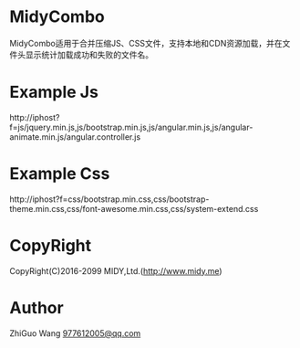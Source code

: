 # MidyCombo
MidyCombo适用于合并压缩JS、CSS文件，支持本地和CDN资源加载，并在文件头显示统计加载成功和失败的文件名。
# Example Js
http://iphost?f=js/jquery.min.js,js/bootstrap.min.js,js/angular.min.js,js/angular-animate.min.js/angular.controller.js
# Example Css
http://iphost?f=css/bootstrap.min.css,css/bootstrap-theme.min.css,css/font-awesome.min.css,css/system-extend.css
# CopyRight
CopyRight(C)2016-2099 MIDY,Ltd.(http://www.midy.me)
# Author
ZhiGuo Wang <977612005@qq.com>
